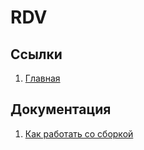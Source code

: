 # RDV

## Ссылки

1. [Главная](http://rdv.markweber.ru/local/static/build/)


## Документация
1. [Как работать со сборкой](readme/howWorks.md)
